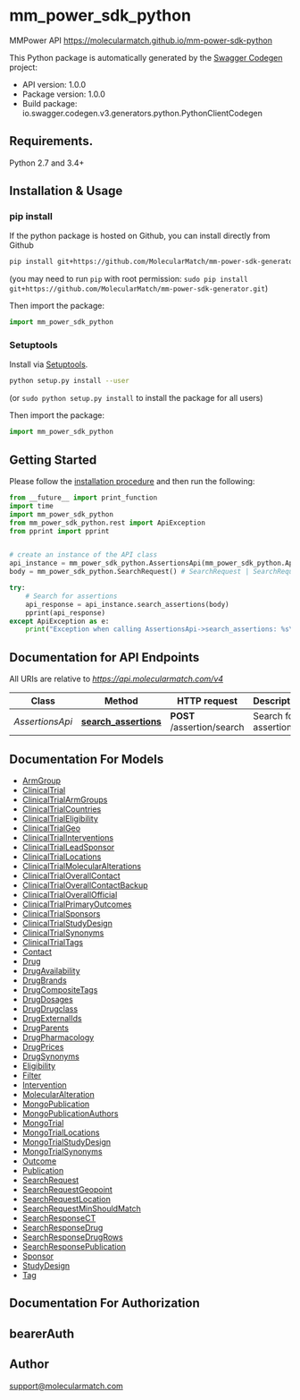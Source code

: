 # mm_power_sdk_python
MMPower API
https://molecularmatch.github.io/mm-power-sdk-python

This Python package is automatically generated by the [Swagger Codegen](https://github.com/swagger-api/swagger-codegen) project:

- API version: 1.0.0
- Package version: 1.0.0
- Build package: io.swagger.codegen.v3.generators.python.PythonClientCodegen

## Requirements.

Python 2.7 and 3.4+

## Installation & Usage
### pip install

If the python package is hosted on Github, you can install directly from Github

```sh
pip install git+https://github.com/MolecularMatch/mm-power-sdk-generator.git
```
(you may need to run `pip` with root permission: `sudo pip install git+https://github.com/MolecularMatch/mm-power-sdk-generator.git`)

Then import the package:
```python
import mm_power_sdk_python 
```

### Setuptools

Install via [Setuptools](http://pypi.python.org/pypi/setuptools).

```sh
python setup.py install --user
```
(or `sudo python setup.py install` to install the package for all users)

Then import the package:
```python
import mm_power_sdk_python
```

## Getting Started

Please follow the [installation procedure](#installation--usage) and then run the following:

```python
from __future__ import print_function
import time
import mm_power_sdk_python
from mm_power_sdk_python.rest import ApiException
from pprint import pprint


# create an instance of the API class
api_instance = mm_power_sdk_python.AssertionsApi(mm_power_sdk_python.ApiClient(configuration))
body = mm_power_sdk_python.SearchRequest() # SearchRequest | SearchRequest object to send to MolecularMatch for processing

try:
    # Search for assertions
    api_response = api_instance.search_assertions(body)
    pprint(api_response)
except ApiException as e:
    print("Exception when calling AssertionsApi->search_assertions: %s\n" % e)
```

## Documentation for API Endpoints

All URIs are relative to *https://api.molecularmatch.com/v4*

Class | Method | HTTP request | Description
------------ | ------------- | ------------- | -------------
*AssertionsApi* | [**search_assertions**](docs/AssertionsApi.md#search_assertions) | **POST** /assertion/search | Search for assertions

## Documentation For Models

 - [ArmGroup](docs/ArmGroup.md)
 - [ClinicalTrial](docs/ClinicalTrial.md)
 - [ClinicalTrialArmGroups](docs/ClinicalTrialArmGroups.md)
 - [ClinicalTrialCountries](docs/ClinicalTrialCountries.md)
 - [ClinicalTrialEligibility](docs/ClinicalTrialEligibility.md)
 - [ClinicalTrialGeo](docs/ClinicalTrialGeo.md)
 - [ClinicalTrialInterventions](docs/ClinicalTrialInterventions.md)
 - [ClinicalTrialLeadSponsor](docs/ClinicalTrialLeadSponsor.md)
 - [ClinicalTrialLocations](docs/ClinicalTrialLocations.md)
 - [ClinicalTrialMolecularAlterations](docs/ClinicalTrialMolecularAlterations.md)
 - [ClinicalTrialOverallContact](docs/ClinicalTrialOverallContact.md)
 - [ClinicalTrialOverallContactBackup](docs/ClinicalTrialOverallContactBackup.md)
 - [ClinicalTrialOverallOfficial](docs/ClinicalTrialOverallOfficial.md)
 - [ClinicalTrialPrimaryOutcomes](docs/ClinicalTrialPrimaryOutcomes.md)
 - [ClinicalTrialSponsors](docs/ClinicalTrialSponsors.md)
 - [ClinicalTrialStudyDesign](docs/ClinicalTrialStudyDesign.md)
 - [ClinicalTrialSynonyms](docs/ClinicalTrialSynonyms.md)
 - [ClinicalTrialTags](docs/ClinicalTrialTags.md)
 - [Contact](docs/Contact.md)
 - [Drug](docs/Drug.md)
 - [DrugAvailability](docs/DrugAvailability.md)
 - [DrugBrands](docs/DrugBrands.md)
 - [DrugCompositeTags](docs/DrugCompositeTags.md)
 - [DrugDosages](docs/DrugDosages.md)
 - [DrugDrugclass](docs/DrugDrugclass.md)
 - [DrugExternalIds](docs/DrugExternalIds.md)
 - [DrugParents](docs/DrugParents.md)
 - [DrugPharmacology](docs/DrugPharmacology.md)
 - [DrugPrices](docs/DrugPrices.md)
 - [DrugSynonyms](docs/DrugSynonyms.md)
 - [Eligibility](docs/Eligibility.md)
 - [Filter](docs/Filter.md)
 - [Intervention](docs/Intervention.md)
 - [MolecularAlteration](docs/MolecularAlteration.md)
 - [MongoPublication](docs/MongoPublication.md)
 - [MongoPublicationAuthors](docs/MongoPublicationAuthors.md)
 - [MongoTrial](docs/MongoTrial.md)
 - [MongoTrialLocations](docs/MongoTrialLocations.md)
 - [MongoTrialStudyDesign](docs/MongoTrialStudyDesign.md)
 - [MongoTrialSynonyms](docs/MongoTrialSynonyms.md)
 - [Outcome](docs/Outcome.md)
 - [Publication](docs/Publication.md)
 - [SearchRequest](docs/SearchRequest.md)
 - [SearchRequestGeopoint](docs/SearchRequestGeopoint.md)
 - [SearchRequestLocation](docs/SearchRequestLocation.md)
 - [SearchRequestMinShouldMatch](docs/SearchRequestMinShouldMatch.md)
 - [SearchResponseCT](docs/SearchResponseCT.md)
 - [SearchResponseDrug](docs/SearchResponseDrug.md)
 - [SearchResponseDrugRows](docs/SearchResponseDrugRows.md)
 - [SearchResponsePublication](docs/SearchResponsePublication.md)
 - [Sponsor](docs/Sponsor.md)
 - [StudyDesign](docs/StudyDesign.md)
 - [Tag](docs/Tag.md)

## Documentation For Authorization


## bearerAuth



## Author

support@molecularmatch.com
